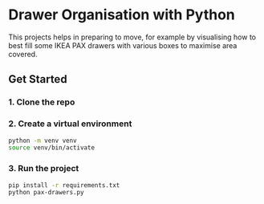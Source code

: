 # Drawer Organisation with Python

This projects helps in preparing to move, for example by visualising how to best fill some IKEA PAX drawers with various boxes to maximise area covered.

## Get Started

### 1. Clone the repo

### 2. Create a virtual environment

```bash
python -m venv venv
source venv/bin/activate
```

### 3. Run the project

```bash
pip install -r requirements.txt
python pax-drawers.py
```
